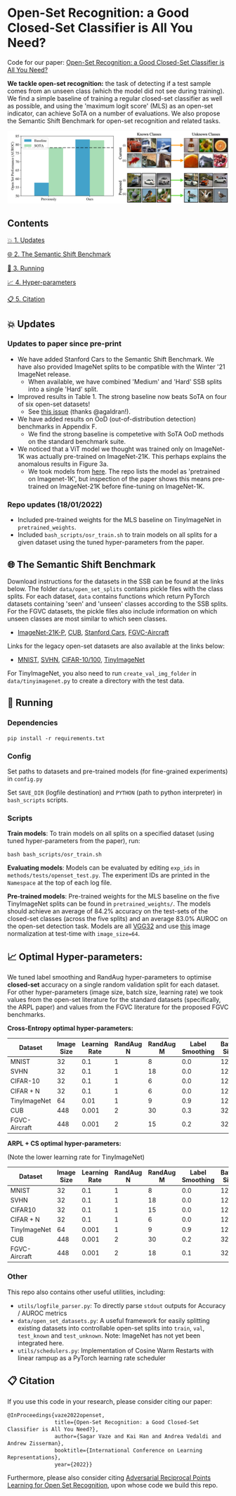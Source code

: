 # Open-Set Recognition: a Good Closed-Set Classifier is All You Need?
Code for our paper: [Open-Set Recognition: a Good Closed-Set Classifier is All You Need?](https://www.robots.ox.ac.uk/~vgg/research/osr/)

**We tackle open-set recognition:** the task of detecting if a test sample comes from an unseen class (which the model did not see during training). 
We find a simple baseline of training a regular closed-set classifier as well as possible, and using the 'maximum logit score' (MLS) as an open-set indicator, can achieve SoTA on a number of evaluations.
We also propose the Semantic Shift Benchmark for open-set recognition and related tasks.

![image](assets/main_fig.png)

## Contents
[:boom: 1. Updates](#updates)

[:globe_with_meridians: 2. The Semantic Shift Benchmark](#ssb)

[:running: 3. Running](#running)

[:chart_with_upwards_trend: 4. Hyper-parameters](#hyperparams)

[:clipboard: 5. Citation](#cite)

## <a name="updates"/> :boom: Updates

### Updates to paper since pre-print

* We have added Stanford Cars to the Semantic Shift Benchmark. We have also provided ImageNet splits to be compatible with the Winter '21 ImageNet release.
    * When available, we have combined 'Medium' and 'Hard' SSB splits into a single 'Hard' split.
* Improved results in Table 1. The strong baseline now beats SoTA on four of six open-set datasets! 
    * See [this issue](https://github.com/sgvaze/osr_closed_set_all_you_need/issues/7) (thanks @agaldran!).
* We have added results on OoD (out-of-distribution detection) benchmarks in Appendix F. 
    * We find the strong baseline is competetive with SoTA OoD methods on the standard benchmark suite.
* We noticed that a ViT model we thought was trained only on ImageNet-1K was actually pre-trained on ImageNet-21K. This perhaps explains the anomalous results in Figure 3a.
    * We took models from [here](https://github.com/Alibaba-MIIL/ImageNet21K). The repo lists the model as 'pretrained on Imagenet-1K', but inspection of the paper shows this means pre-trained on ImageNet-21K before fine-tuning on ImageNet-1K. 

### Repo updates (18/01/2022)
* Included pre-trained weights for the MLS baseline on TinyImageNet in `pretrained_weights`.
* Included `bash_scripts/osr_train.sh` to train models on all splits for a given dataset using the tuned hyper-parameters from the paper.

## <a name="ssb"/> :globe_with_meridians: The Semantic Shift Benchmark

Download instructions for the datasets in the SSB can be found at the links below. The folder `data/open_set_splits` contains pickle files with the class splits. For each dataset, `data` contains functions which return PyTorch datasets containing 'seen' and 'unseen' classes according to the SSB splits. For the FGVC datasets, the pickle files also include information on which unseen classes are most similar to which seen classes.

* [ImageNet-21K-P](https://github.com/Alibaba-MIIL/ImageNet21K),
 [CUB](https://drive.google.com/drive/folders/1kFzIqZL_pEBVR7Ca_8IKibfWoeZc3GT1),
[Stanford Cars](https://ai.stanford.edu/~jkrause/cars/car_dataset.html),
[FGVC-Aircraft](https://www.robots.ox.ac.uk/~vgg/data/fgvc-aircraft/)

Links for the legacy open-set datasets are also available at the links below:
* [MNIST](https://pytorch.org/vision/stable/datasets.html),
[SVHN](https://pytorch.org/vision/stable/datasets.html),
[CIFAR-10/100](https://pytorch.org/vision/stable/datasets.html),
[TinyImageNet](https://github.com/rmccorm4/Tiny-Imagenet-200)

For TinyImageNet, you also need to run `create_val_img_folder` in `data/tinyimagenet.py` to create
a directory with the test data.


## <a name="running"/> :running: Running

### Dependencies

```
pip install -r requirements.txt
```

### Config

Set paths to datasets and pre-trained models (for fine-grained experiments) in ```config.py```

Set ```SAVE_DIR``` (logfile destination) and ```PYTHON``` (path to python interpreter) in ```bash_scripts``` scripts.

### Scripts

**Train models**: To train models on all splits on a specified dataset (using tuned hyper-parameters from the paper), run:

```
bash bash_scripts/osr_train.sh
```

**Evaluating models**: Models can be evaluated by editing `exp_ids` in `methods/tests/openset_test.py`. The experiment IDs are printed in the `Namespace`
at the top of each log file.

**Pre-trained models**: Pre-trained weights for the MLS baseline on the five TinyImageNet splits can be found in `pretrained_weights/`. The models should achieve an average of 84.2% accuracy on the test-sets of the closed-set classes (across the five splits) and an average 83.0% AUROC on the open-set detection task. Models are all [VGG32](https://github.com/sgvaze/osr_closed_set_all_you_need/blob/main/models/classifier32.py) and use [this](https://github.com/sgvaze/osr_closed_set_all_you_need/blob/154360f0c6e6bab018d3db7765d092bddbd17b26/data/augmentations/__init__.py#L114) image normalization at test-time with `image_size=64`.

## <a name="hyperparams"/> :chart_with_upwards_trend: Optimal Hyper-parameters:

We tuned label smoothing and RandAug hyper-parameters to optimise **closed-set** accuracy on a single random validation
split for each dataset. For other hyper-parameters (image size, batch size, learning rate) we took values from 
the open-set literature for the standard datasets (specifically, the ARPL paper) and values from the FGVC literature
for the proposed FGVC benchmarks.

**Cross-Entropy optimal hyper-parameters:**

| **Dataset**       | **Image Size** | **Learning Rate** | **RandAug N** | **RandAug M** | **Label Smoothing** | **Batch Size** |
|---------------|------------|---------------|-----------|-----------|-----------------|------------|
| MNIST         | 32         | 0.1           | 1         | 8         | 0.0             | 128        |
| SVHN          | 32         | 0.1           | 1         | 18        | 0.0             | 128        |
| CIFAR-10      | 32         | 0.1           | 1         | 6         | 0.0             | 128        |
| CIFAR + N     | 32         | 0.1           | 1         | 6         | 0.0             | 128        |
| TinyImageNet  | 64         | 0.01          | 1         | 9         | 0.9             | 128        |
| CUB           | 448        | 0.001         | 2         | 30        | 0.3             | 32         |
| FGVC-Aircraft | 448        | 0.001         | 2         | 15        | 0.2             | 32         |

**ARPL + CS optimal hyper-parameters:**

(Note the lower learning rate for TinyImageNet)

| **Dataset**       | **Image Size** | **Learning Rate** | **RandAug N** | **RandAug M** | **Label Smoothing** | **Batch Size** |
|---------------|------------|---------------|-----------|-----------|-----------------|------------|
| MNIST         | 32         | 0.1           | 1         | 8         | 0.0             | 128        |
| SVHN          | 32         | 0.1           | 1         | 18        | 0.0             | 128        |
| CIFAR10      | 32         | 0.1           | 1         | 15         | 0.0             | 128        |
| CIFAR + N     | 32         | 0.1           | 1         | 6         | 0.0             | 128        |
| TinyImageNet  | 64         | 0.001          | 1         | 9         | 0.9             | 128        |
| CUB           | 448        | 0.001         | 2         | 30        | 0.2             | 32         |
| FGVC-Aircraft | 448        | 0.001         | 2         | 18        | 0.1             | 32         |

### Other

This repo also contains other useful utilities, including:
 * ```utils/logfile_parser.py```: To directly parse ```stdout``` outputs for Accuracy / AUROC metrics
 * ```data/open_set_datasets.py```: A useful framework for easily splitting existing datasets into controllable open-set splits
  into ```train```, ```val```, ```test_known``` and ```test_unknown```. Note: ImageNet has not yet been integrated here.
 * ```utils/schedulers.py```: Implementation of Cosine Warm Restarts with linear rampup as a PyTorch learning rate scheduler
  
## <a name="cite"/> :clipboard: Citation

If you use this code in your research, please consider citing our paper:
```
@InProceedings{vaze2022openset,
               title={Open-Set Recognition: a Good Closed-Set Classifier is All You Need?},
               author={Sagar Vaze and Kai Han and Andrea Vedaldi and Andrew Zisserman},
               booktitle={International Conference on Learning Representations},
               year={2022}}
```

Furthermore, please also consider citing
 [Adversarial Reciprocal Points Learning for Open Set Recognition](https://github.com/iCGY96/ARPL), upon whose code we build this repo.

